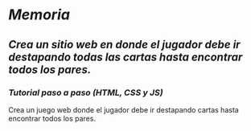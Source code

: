 # **_Memoria_**

## **_Crea un sitio web en donde el jugador debe ir destapando todas las cartas hasta encontrar todos los pares._**

### **_Tutorial paso a paso (HTML, CSS y JS)_**
Crea un juego web donde el jugador debe ir destapando cartas hasta encontrar todos los pares.
